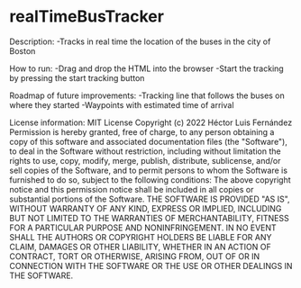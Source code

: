 # realTimeBusTracker
Description:
-Tracks in real time the location of the buses in the city of Boston  
 
How to run: 
-Drag and drop the HTML into the browser
-Start the tracking by pressing the start tracking button

Roadmap of future improvements:
-Tracking line that follows the buses on where they started
-Waypoints with estimated time of arrival

License information:
MIT License
Copyright (c) 2022 Héctor Luis Fernández
Permission is hereby granted, free of charge, to any person obtaining a copy
of this software and associated documentation files (the "Software"), to deal
in the Software without restriction, including without limitation the rights
to use, copy, modify, merge, publish, distribute, sublicense, and/or sell
copies of the Software, and to permit persons to whom the Software is
furnished to do so, subject to the following conditions:
The above copyright notice and this permission notice shall be included in all
copies or substantial portions of the Software.
THE SOFTWARE IS PROVIDED "AS IS", WITHOUT WARRANTY OF ANY KIND, EXPRESS OR
IMPLIED, INCLUDING BUT NOT LIMITED TO THE WARRANTIES OF MERCHANTABILITY,
FITNESS FOR A PARTICULAR PURPOSE AND NONINFRINGEMENT. IN NO EVENT SHALL THE
AUTHORS OR COPYRIGHT HOLDERS BE LIABLE FOR ANY CLAIM, DAMAGES OR OTHER
LIABILITY, WHETHER IN AN ACTION OF CONTRACT, TORT OR OTHERWISE, ARISING FROM,
OUT OF OR IN CONNECTION WITH THE SOFTWARE OR THE USE OR OTHER DEALINGS IN THE
SOFTWARE.